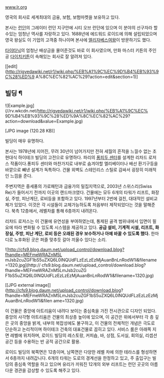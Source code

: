 www.lr.org

영국의 회사로 세계최대의 금융, 보험, 보험마켓을 보유하고 있다.

본사는 [런던](%EB%9F%B0%EB%8D%98.md)의 그레이터 런던 지구안에 시티 오브 런던에 있으며 이 분야의 선구자라 할
수있는 엄청난 역사를 자랑하고 있다. 1688년에 에드워드 로이드에 의해 설립되었으며 영국 왕실도 이 기업의 고객중 하나이며 본사에
[엘리자베스여왕](%EC%97%98%EB%A6%AC%EC%9E%90%EB%B2%A0%EC%8A%A4%20%EC%97%AC%EC%99%95.md)이
방문하기도 했다.

[타이타닉](%ED%83%80%EC%9D%B4%ED%83%80%EB%8B%89.md)의 엄청난 배상금을 물어준것도 바로 이 회사였으며,
만화 마스터 키튼의 주인공 [다이치키튼](%EB%8B%A4%EC%9D%B4%EC%B9%98%20%ED%82%A4%ED%8A%BC.md)이 속해있는 회사로 잘 알려져
있다.

[[edit](http://rigvedawiki.net/r1/wiki.php/%EB%A1%9C%EC%9D%B4%EB%93%9C%28%ED%9
A%8C%EC%82%AC%29?action=edit&section=1)]

## 빌딩 ¶

![Example.jpg](//rv.wkcdn.net/http://rigvedawiki.net/r1/wiki.php/%EB%A1%9C%EC%
9D%B4%EB%93%9C%28%ED%9A%8C%EC%82%AC%29?action=download&value=Example.jpg)

[JPG image (120.28 KB)]

  

빌딩이 매우 유명하다.

  

본사는 1978년에 지어진, 무려 30년이 넘어가지만 전혀 세월의 흔적을 느낄수 없는 초현대식 하이테크 빌딩의 고전으로 유명하다. 파리의
[퐁피두 센터](%ED%90%81%ED%94%BC%EB%91%90%20%EC%84%BC%ED%84%B0.md)를 설계한 리차드 로저스
작품이다.퐁피두 센터와 마찬가지로 내부로 숨겨야할 엘리베이터나 배선 환기구등을 바깥으로 뺴낸 설계가 독특하다. 건물 외벽도 스테인리스 스틸로
감싸서 굉장히 미래적인 느낌을 준다.

  

주변지역은 중세풍의 가로패턴과 금융가의 밀집지역으로, 2003년 스위스리(Swiss Re)가 들어서기 전까지 이곳의 랜드마크였다. 건물에는
모두 6개의 타워가 리프트, 화장실, 주방, 피난계단, 로비등을 포함하고 있다. 1997년부터 2번에 걸친, 대대적인 설비교체가 있었다.
이것은 각 시설들이 교체가능하도록 처음부터 제작되었다는 것을 말해준다. 북측 12층에서, 레벨차를 통해 6층까지 내려온다.

  

리챠드 로저스는 이 건물에 유연성을 부여하였는데, 통제된 골격 범위내에서 입면이 필요에 따라 변화될 수 있도록 시스템을 제공하고 있다.
**공급 설비, 기계적 시설, 리프트, 화장실, 주방, 피난 계단, 로비 등은 오래된 경우 보수하거나 아예 바꿀 수 있도록 했다.**
한마디로 노후화된 곳은 퍼즐 맞추듯 갈아 끼울수 있다는 소리.

  

![http://cfs9.blog.daum.net/upload_control/download.blog?fhandle=MEFmeWRAZnM5L
mJsb2cuZGF1bS5uZXQ6L0lNQUdFLzEzLzEzMjAuanBnLnRodW1i&filename=1320.jpg](http://
cfs9.blog.daum.net/upload_control/download.blog?fhandle=MEFmeWRAZnM5LmJsb2cuZG
F1bS5uZXQ6L0lNQUdFLzEzLzEzMjAuanBnLnRodW1i&filename=1320.jpg)

[[JPG external image]](http://cfs9.blog.daum.net/upload_control/download.blog?
fhandle=MEFmeWRAZnM5LmJsb2cuZGF1bS5uZXQ6L0lNQUdFLzEzLzEzMjAuanBnLnRodW1i&filen
ame=1320.jpg)

  

이 건물은 중앙에 아트리움이 내려다 보이는 중심축을 가진 전시관으로 디자인 되었다. 중앙의 사각형 아트리움은 건물의 최상층 높이에 있으며,
이 공간은 위에서부터 각 층 깊은 곳의 중앙을 밝게, 내부의 복잡성에도 불구하고, 이 건물의 전체적인 개념은 극도로 단순하고 논리적이며
하이테크 건축의 대표건물로 꼽히고 있다. 서비스 룸은 아래쪽 지면 레벨에 위치하며, 로이드 빌딩의 레스토랑, 커피숍, 바, 상점, 도서실,
회의실, 리셉션 공간 등을 수용하는 반 공적 공간으로 활용.

  

로이드 빌딩의 북쪽면은 12층이며, 남쪽면은 다양한 레벨 차에 의한 테라스를 형성하면서 6층까지 내려갑니다. 6개의 타워는 도로의 경계선을
한정하고 있고, 주 출입구는 빌딩의 중심축 역할을 하고 있으며 유리가 끼워진 12개의 외부 리프트는 런던 곳곳의 아름다운 경관을 감상할 수
있도록 해주고 있다.

